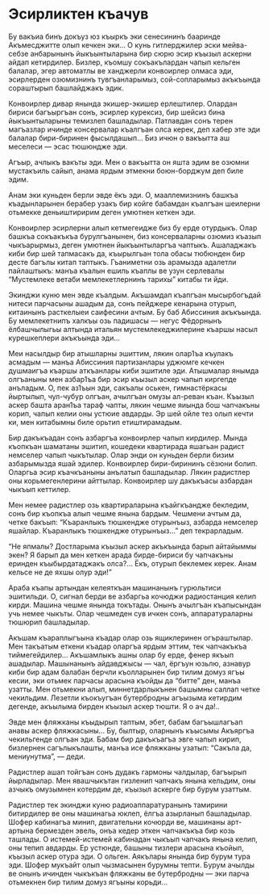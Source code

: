 # Эсирликтен къачув

Бу вакъиа бинъ докъуз юз къыркъ эки сенесининъ бааринде Акъмесджитте олып кечкен эки...
О кунь гитлерджилер эски мейва-себзе анбарынынъ йыкъынтыларына бир сюрю эсир къызыл аскерни айдап кетирдилер.
Бизлер, къомшу сокъакълардан чапып кельген балалар, эгер автоматлы ве ханджерли конвоирлер олмаса эди, эсирлерден озюмизнинъ тувгъанларымыз, сой-сопларымыз акъкъында сораштырып башлайджакъ эдик.

Конвоирлер дивар янында экишер-экишер ерлештилер.
Олардан бириси багъыргъан сонъ, эсирлер курексиз, бир шейсиз бина йыкъынтыларыны темизлеп башладылар.
Патлавдан сонъ терен магъазлар ичинде консервалар къалгъан олса керек, деп хабер эте эди балалар бири-биринен фысылдашып...
Биз ичюн о вакъытта аш меселеси — эсас тюшюндже эди.

Агъыр, ачлыкъ вакъты эди.
Мен о вакъытта он яшта эдим ве озюмни мустакъиль сайып, анама ярдым этмекни боюн-борджум деп биле эдим.

Анам эки куньден берли эвде ёкъ эди.
О, мааллемизнинъ башкъа къадынларынен берабер узакъ бир койге бабамдан къалгъан шеилерни отьмекке деньиштиририм деген умютнен кеткен эди.

Конвоирлер эсирлерни алып кетмегеидже биз бу ерде отурдыкъ.
Олар башкъа сокъакъкъа бурулгъанынен, биз консерваларны озюмиз къазып чыкъарырмыз, деген умютнен йыкъынтыларгъа чаптыкъ.
Ашаладжакъ киби бир шей тапмасакъ да, къырылгьан тола обасы тюбюнден бир десте багълы китап таптыкъ.
Гъаниметни озь арамызда адалетли пайлаштыкъ: манъа къалын ешиль къаплы ве узун серлевалы “Мустемлеке ветаби мемлекетлернинъ тарихы” китабы ти йди.

Экинджи куню мен эвде къалдым.
Акъшамдап къапгъан мысырбогъдай нитеси парчасыны ашадым да, сонъ пейджере кенарына отурып, китаинынъ расткелыеи саифесини ачтым.
Бу баб Абиссиния акъкъында.
Бу мемлекетнипъ халкъы озь падишасы — негус Фёдорнынъ ёлбашчылыгьы алтында итальян мустемлекеджилерине къаршы насыл курешкеплери акъкъында эди...

Меи насылдыр бир атышларны эшиттим, лякин олар1ъа къулакъ асмадым — манъа Абиссиния партизанлары уджюмге кечкен душмаигъа къаршы аткъанлары киби эшитиле эди.
Атышмалар янымда олгъаныны мен азбар1ъа бир эсир къызыл аскер чапып киргепде анъладым.
О, пек аз1ъын эди, сакъалы оськен, гимнастёркасы йыртылып, чул-чубур олгъан, ачылгъан омузы ал-реван къан.
Къызыл аскер башта аран1ъа тараф чапты, лякин чешме яиында бош чапчакъны корип, чапып келии оны устюие авдарды.
Эр шей ойле тез олып кечти ки, мен китабымны биле орьтип етиштирамадым.

Бир дакъкъадан сонъ азбаргъа конвоирлер чапып кирдилер.
Мында къопкъан шаматаны эшитип, кошедеки квартирада яшагьан радист немселер чапып чыкътылар.
Олар энди он куньден берли бизим азбарымызда яшай эдилер.
Конвоирлер бири-бирининъ сёзюни болип.
Оларгьа эсир къачкъаныны анълатып башладылар.
Лякин радистлер оны корьмегенлерини айттылар.
Конвоирлер шу дакъкъасы азбардан чыкъып кеттилер.

Мен немее радистлер озь квартираларына къайгкъандже бекледим, сонъ бир къопкъа алып чешме янына бардым.
Чешмени ачтым да, четке бакъып: “Къаранлыкъ тюшкендже отурынъыз, азбарда немселер яшайлар.
Къаранлыкъ тюшкендже отурынъыз...” деп текрарладым.

“Не япмалы?
Достларыма къызыл аскер акъкъында барып айтайыммы экен?
Я барып да мен кеткен арада бирде-бириси бу чапчакъны еринден къыбырдатаджакъ олса?...
Ёкъ, отурып беклемек керек.
Анам кельсе не де яхшы олур эди!”

Араба къапы артындан келеяткъан машинанынъ гурюльтиси эшитильди.
О, сигнал берди ве азбаргьа кочюджи радиостанция келип кирди.
Машина чешме янында токътады.
Онынъ ачылгъан къапысындан учь немее чыкъты.
Олар чешмеден сув ичкен сонъ, аппаратураларны тюшюрип башладылар.

Акъшам къараплыгъына къадар олар озь ящиклеринен огъраштылар.
Мен такъатым еткени къадар оларгъа ярдым эттим, тек чапчакъкъа тиймегейдилер...
Акъшамлыкъ ашны олар бу ерде, фенер якъып ашадылар.
Машынанынъ айдавджысы — чал, ёргъун юзьлю, азнавур киби бир адам балабан берчли къолларынен бир тилим домуз ягъы кесии, эки отьмек парчасы арасына къойды да “битте” ден, манъа узатты.
Мен отьмекни алып, миннетдарлыкънен башымны саллап четке чекильдим.
Лезетли къокъугъан бутербродны агъызыма кетирдим дегенде, акъылыма бирден къызыл аскер тюшти.
Я о ач да!..

Эвде мен фляжканы къыдырып таптым, эбет, бабам багъышлагъап анавы аскер фляжкасыны...
Бу, былтыр, оларнынъ къысымы Акъяргъа чекильгенде олгъан эди.
Бабам бир дакъкъагъа эвге чапып кирип, бизлернен сагълыкълашты, манъа исе фляжканы узатып: “Сакъла да, мениунутма”, — деди.

Радистлер ашап тойгъан сонъ дудакъ гармоны чалдылар, багъырып йырладылар.
Мен явашчыкътан гизленип чапчакъ янына кельдим, оны азчыкъ омузымнен котердим де, къызыл аскерге бир бурум узаттым.

Радистлер тек экинджи куню радиоаппаратуранынъ тамирини битирдилер ве оны машинагьа юклеп, ёлгъа азырланып башладылар.
Шофер кабинагъа минип, двигательни кочюрди ве, машинаны арт-артына бермезден эвель, онъа кедер эткен чапчакъкъа бир козь ташлады.
О истемей-истемей кабинадан чыкъып чапчакъ янына келип, оны тепип авдарды.
Ер устюнде, башыны тизлери арасына къойып, къызыл аскер отура эди.
О ольген.
Аякълары янында бир бурум тура эди.
Шофер мукъайт олып чызмасынен бурумны тепти.
Бурум ачылды ве онынъ ичинден чыкъкъан фляжканы ве бутербродны — эки парча отьмекнен бир тилим домуз ягъыны корьди...
